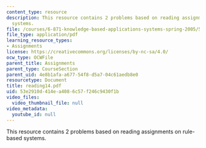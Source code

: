 ```yaml
---
content_type: resource
description: This resource contains 2 problems based on reading assignments on rule-based
  systems.
file: /courses/6-871-knowledge-based-applications-systems-spring-2005/53e2910d414ea4086c57f246c9430f1b_reading14.pdf
file_type: application/pdf
learning_resource_types:
- Assignments
license: https://creativecommons.org/licenses/by-nc-sa/4.0/
ocw_type: OCWFile
parent_title: Assignments
parent_type: CourseSection
parent_uid: 4e8b1afa-a677-54f8-d5a7-04c61aedb8e0
resourcetype: Document
title: reading14.pdf
uid: 53e2910d-414e-a408-6c57-f246c9430f1b
video_files:
  video_thumbnail_file: null
video_metadata:
  youtube_id: null
---
```

This resource contains 2 problems based on reading assignments on rule-based systems.